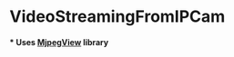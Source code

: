 # VideoStreamingFromIPCam
#### * Uses [MjpegView](https://github.com/perthcpe23/android-mjpeg-view) library

